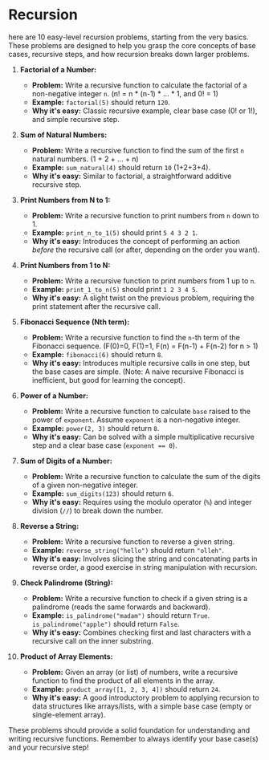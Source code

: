 # Recursion

here are 10 easy-level recursion problems, starting from the very basics. These problems are designed to help you grasp the core concepts of base cases, recursive steps, and how recursion breaks down larger problems.

1.  **Factorial of a Number:**
    * **Problem:** Write a recursive function to calculate the factorial of a non-negative integer `n`. (n! = n \* (n-1) \* ... \* 1, and 0! = 1)
    * **Example:** `factorial(5)` should return `120`.
    * **Why it's easy:** Classic recursive example, clear base case (0! or 1!), and simple recursive step.

2.  **Sum of Natural Numbers:**
    * **Problem:** Write a recursive function to find the sum of the first `n` natural numbers. (1 + 2 + ... + n)
    * **Example:** `sum_natural(4)` should return `10` (1+2+3+4).
    * **Why it's easy:** Similar to factorial, a straightforward additive recursive step.

3.  **Print Numbers from N to 1:**
    * **Problem:** Write a recursive function to print numbers from `n` down to 1.
    * **Example:** `print_n_to_1(5)` should print `5 4 3 2 1`.
    * **Why it's easy:** Introduces the concept of performing an action *before* the recursive call (or after, depending on the order you want).

4.  **Print Numbers from 1 to N:**
    * **Problem:** Write a recursive function to print numbers from 1 up to `n`.
    * **Example:** `print_1_to_n(5)` should print `1 2 3 4 5`.
    * **Why it's easy:** A slight twist on the previous problem, requiring the print statement after the recursive call.

5.  **Fibonacci Sequence (Nth term):**
    * **Problem:** Write a recursive function to find the `n`-th term of the Fibonacci sequence. (F(0)=0, F(1)=1, F(n) = F(n-1) + F(n-2) for n > 1)
    * **Example:** `fibonacci(6)` should return `8`.
    * **Why it's easy:** Introduces multiple recursive calls in one step, but the base cases are simple. (Note: A naive recursive Fibonacci is inefficient, but good for learning the concept).

6.  **Power of a Number:**
    * **Problem:** Write a recursive function to calculate `base` raised to the power of `exponent`. Assume `exponent` is a non-negative integer.
    * **Example:** `power(2, 3)` should return `8`.
    * **Why it's easy:** Can be solved with a simple multiplicative recursive step and a clear base case (`exponent == 0`).

7.  **Sum of Digits of a Number:**
    * **Problem:** Write a recursive function to calculate the sum of the digits of a given non-negative integer.
    * **Example:** `sum_digits(123)` should return `6`.
    * **Why it's easy:** Requires using the modulo operator (`%`) and integer division (`//`) to break down the number.

8.  **Reverse a String:**
    * **Problem:** Write a recursive function to reverse a given string.
    * **Example:** `reverse_string("hello")` should return `"olleh"`.
    * **Why it's easy:** Involves slicing the string and concatenating parts in reverse order, a good exercise in string manipulation with recursion.

9.  **Check Palindrome (String):**
    * **Problem:** Write a recursive function to check if a given string is a palindrome (reads the same forwards and backward).
    * **Example:** `is_palindrome("madam")` should return `True`. `is_palindrome("apple")` should return `False`.
    * **Why it's easy:** Combines checking first and last characters with a recursive call on the inner substring.

10. **Product of Array Elements:**
    * **Problem:** Given an array (or list) of numbers, write a recursive function to find the product of all elements in the array.
    * **Example:** `product_array([1, 2, 3, 4])` should return `24`.
    * **Why it's easy:** A good introductory problem to applying recursion to data structures like arrays/lists, with a simple base case (empty or single-element array).

These problems should provide a solid foundation for understanding and writing recursive functions. Remember to always identify your base case(s) and your recursive step!